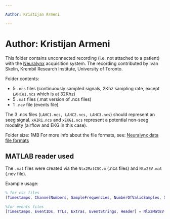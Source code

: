 ```yaml
---

Author: Kristijan Armeni

---
```


# Author: Kristijan Armeni

This folder contains unconnected recording (i.e. not attached to a patient) with the [Neuralynx](https://neuralynx.fh-co.com/) acquisition system. The recording contributed by Ivan Skelin, Krembil Research Institute, University of Toronto.

Folder contents:

- 5 `.ncs` files (continuously sampled signals, 2Khz sampling rate, except `LAHCu1.ncs` which is at 32Khz)
- 5 `.mat` files (.mat version of .ncs files)
- 1 `.nev` file (events file)

The 3 .ncs files (`LAHC1.ncs, LAHC2.ncs, LAHC3.ncs`) should represent an seeg signal. `xAIR1.ncs` and `xEKG1.ncs` represent a potential non-seeg modality (airflow and EKG in this case). 

Folder size: 1MB
For more info about the file formats, see: [Neuralynx data file formats](https://support.neuralynx.com/hc/en-us/articles/360040444811-TechTip-Neuralynx-Data-File-Formats)

## MATLAB reader used

The `.mat` files were created via the `Nlx2MatCSC.m` (.ncs files) and `Nlx2EV.mat` (.nev file).

Example usage:

```matlab
% for csc files
[Timestamps, ChannelNumbers, SampleFrequencies, NumberOfValidSamples, Samples, Header] = Nlx2MatCSC('LAHC1.ncs', [1 1 1 1 1] , 1, 1, 1);

%for events files
[Timestamps, EventIDs, TTLs, Extras, EventStrings, Header] = Nlx2MatEV('Events.nev', [1 1 1 1 1], 1, 1, []);
```
